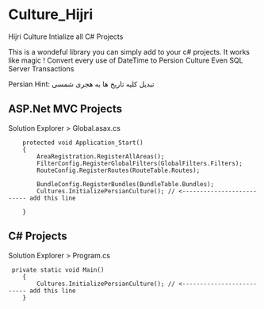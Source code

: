 # Culture_Hijri
Hijri Culture Intialize all C# Projects

This is a wondeful library you can simply add to your c# projects.
It works like magic ! Convert every use of DateTime to Persion Culture
Even SQL Server Transactions

Persian Hint: تبدیل کلیه تاریخ ها به هجری شمسی


## ASP.Net MVC Projects
Solution Explorer > Global.asax.cs

        protected void Application_Start()
        {
            AreaRegistration.RegisterAllAreas();
            FilterConfig.RegisterGlobalFilters(GlobalFilters.Filters);
            RouteConfig.RegisterRoutes(RouteTable.Routes);

            BundleConfig.RegisterBundles(BundleTable.Bundles);
            Cultures.InitializePersianCulture(); // <-------------------------- add this line

        }

## C# Projects

Solution Explorer > Program.cs

     private static void Main()
        {
            Cultures.InitializePersianCulture(); // <-------------------------- add this line
        }	


